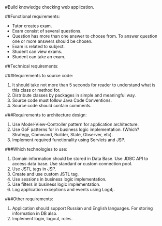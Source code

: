 #Build knowledge checking web application.

##Functional requirements:

- Tutor creates exam.
- Exam consist of several questions.
- Question has more than one answer to choose from. To answer question one or more answers should be chosen. 
- Exam is related to subject. 
- Student can view exams. 
- Student can take an exam.

##Technical requirements:

###Requirements to source code:
1. It should take not more than 5 seconds for reader to understand what is this class or method for. 
2. Distribute classes by packages in simple and meaningful way.
3. Source code must follow Java Code Conventions.
4. Source code should contain comments.

###Requirements to architecture design:
1. Use Model-View-Controller pattern for application architecture.
2. Use GoF patterns for in business logic implementation. (Which? Strategy, Command, Builder, State, Observer, etc).
3. Implement required functionality using Servlets and JSP.

###Which technologies to use:
1. Domain information should be stored in Data Base. Use JDBC API to access data base. Use standard or custom connection pool.
3. Use JSTL tags in JSP.
4. Create and use custom JSTL tag.
5. Use sessions in business logic implementation.
6. Use filters in business logic implementation.
7. Log application exceptions and events using Log4j.

###Other requirements:
1. Application should support Russian and English languages. For storing information in DB also.
2. Implement login, logout, roles.